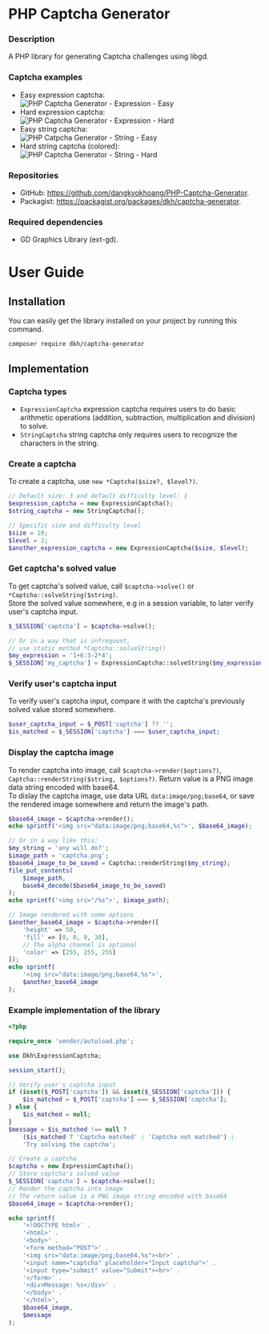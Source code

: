 # PHP Captcha Generator
### Description
A PHP library for generating Captcha challenges using libgd.  
### Captcha examples
- Easy expression captcha:  
  ![PHP Captcha Generator - Expression - Easy](https://image.ibb.co/bSWhE8/index.png)  
- Hard expression captcha:  
  ![PHP Captcha Generator - Expression - Hard](https://preview.ibb.co/cejpu8/index.png)  
- Easy string captcha:  
  ![PHP Catpcha Generator - String - Easy](https://image.ibb.co/mqXFj8/index.png)  
- Hard string captcha (colored):  
  ![PHP Captcha Generator - String - Hard](https://image.ibb.co/eTV1P8/index.png)
### Repositories
- GitHub: https://github.com/dangkyokhoang/PHP-Captcha-Generator.
- Packagist: https://packagist.org/packages/dkh/captcha-generator.
### Required dependencies
- GD Graphics Library (ext-gd).
# User Guide
## Installation
You can easily get the library installed on your project by running this command.
  ```
  composer require dkh/captcha-generator
  ```
## Implementation
### Captcha types
- `ExpressionCaptcha` expression captcha requires users to do basic arithmetic operations (addition, subtraction, multiplication and division) to solve.
- `StringCaptcha` string captcha only requires users to recognize the characters in the string.
### Create a captcha
To create a captcha, use `new *Captcha($size?, $level?)`.
  ```php
  // Default size: 3 and default difficulty level: 1
  $expression_captcha = new ExpressionCaptcha();
  $string_captcha = new StringCaptcha();
  
  // Specific size and difficulty level
  $size = 10;
  $level = 2;
  $another_expression_captcha = new ExpressionCaptcha($size, $level);
  ```
### Get captcha's solved value
To get captcha's solved value, call `$captcha->solve()` or `*Captcha::solveString($string)`.  
Store the solved value somewhere, e.g in a session variable, to later verify user's captcha input.
  ```php
  $_SESSION['captcha'] = $captcha->solve();
  
  // Or in a way that is infrequent,
  // use static method *Captcha::solveString()
  $my_expression = '1+6:3-2*4';
  $_SESSION['my_captcha'] = ExpressionCaptcha::solveString($my_expression);
  ```
### Verify user's captcha input
To verify user's captcha input, compare it with the captcha's previously solved value stored somewhere.
  ```php
  $user_captcha_input = $_POST['captcha'] ?? '';
  $is_matched = $_SESSION['captcha'] === $user_captcha_input;
  ```
### Display the captcha image
To render captcha into image, call `$captcha->render($options?)`, `Captcha::renderString($string, $options?)`. Return value is a PNG image data string encoded with base64.  
To dislay the captcha image, use data URL `data:image/png;base64`, or save the rendered image somewhere and return the image's path.
  ```php
  $base64_image = $captcha->render();
  echo sprintf('<img src="data:image/png;base64,%s">', $base64_image);
  
  // Or in a way like this:
  $my_string = 'any will do?';
  $image_path = 'captcha.png';
  $base64_image_to_be_saved = Captcha::renderString($my_string);
  file_put_contents(
      $image_path,
      base64_decode($base64_image_to_be_saved)
  );
  echo sprintf('<img src="/%s">', $image_path);
  
  // Image rendered with some options
  $another_base64_image = $captcha->render([
      'height' => 50,
      'fill' => [0, 0, 0, 30],
      // The alpha channel is optional
      'color' => [255, 255, 255]
  ]);
  echo sprintf(
      '<img src="data:image/png;base64,%s">',
      $another_base64_image
  );
  ```
### Example implementation of the library
  ```php
  <?php

  require_once 'vendor/autoload.php';

  use Dkh\ExpressionCaptcha;

  session_start();

  // Verify user's captcha input
  if (isset($_POST['captcha']) && isset($_SESSION['captcha'])) {
      $is_matched = $_POST['captcha'] === $_SESSION['captcha'];
  } else {
      $is_matched = null;
  }
  $message = $is_matched !== null ?
      ($is_matched ? 'Captcha matched' : 'Captcha not matched') :
      'Try solving the captcha';

  // Create a captcha
  $captcha = new ExpressionCaptcha();
  // Store captcha's solved value
  $_SESSION['captcha'] = $captcha->solve();
  // Render the captcha into image
  // The return value is a PNG image string encoded with base64
  $base64_image = $captcha->render();

  echo sprintf(
      '<!DOCTYPE html>' .
      '<html>' .
      '<body>' .
      '<form method="POST">' .
      '<img src="data:image/png;base64,%s"><br>' .
      '<input name="captcha" placeholder="Input captcha">' .
      '<input type="submit" value="Submit"><br>' .
      '</form>' .
      '<div>Message: %s</div>' .
      '</body>' .
      '</html>',
      $base64_image,
      $message
  );
  ```
